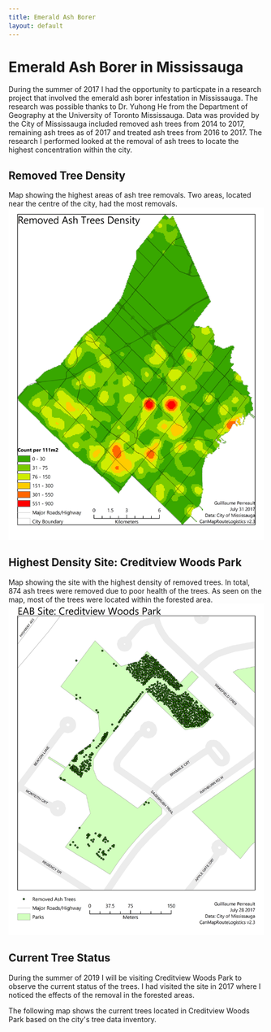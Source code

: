 ```yaml
---
title: Emerald Ash Borer
layout: default
---
```

# Emerald Ash Borer in Mississauga
During the summer of 2017 I had the opportunity to particpate in a research project that involved the emerald ash borer infestation in Mississauga. The research was possible thanks to Dr. Yuhong He from the Department of Geography at the University of Toronto Mississauga. Data was provided by the City of Mississauga included removed ash trees from 2014 to 2017, remaining ash trees as of 2017 and treated ash trees from 2016 to 2017. The research I performed looked at the removal of ash trees to locate the highest concentration within the city.

## Removed Tree Density
Map showing the highest areas of ash tree removals. Two areas, located near the centre of the city, had the most removals.
![EAB Density Map](./EABRemovalDensity_1.jpg)

## Highest Density Site: Creditview Woods Park
Map showing the site with the highest density of removed trees. In total, 874 ash trees were removed due to poor health of the trees. As seen on the map, most of the trees were located within the forested area.
![EAB Site Removal](./MissSite1_1.jpg)

## Current Tree Status
During the summer of 2019 I will be visiting Creditview Woods Park to observe the current status of the trees. I had visited the site in 2017 where I noticed the effects of the removal in the forested areas.

The following map shows the current trees located in Creditview Woods Park based on the city's tree data inventory.
<div id="mapidtreecwp" style="width: 700px; height: 600px">
      <script>
            var mymaptreecwp = L.map('mapidtreecwp').setView([43.580222, -79.661720], 16);
            L.tileLayer('https://api.tiles.mapbox.com/v4/{id}/{z}/{x}/{y}.png?access_token={accessToken}', {
                  attribution: 'City-owned Tree Inventory - MississaugaData, 03/04/2019 <br>Map data &copy; <a href="https://www.openstreetmap.org/">OpenStreetMap</a> contributors, <a href="https://creativecommons.org/licenses/by-sa/2.0/">CC-BY-SA</a>, Imagery © <a href="https://www.mapbox.com/">Mapbox</a>',
                  maxZoom: 18,
                  id: 'mapbox.streets',
                  accessToken: 'pk.eyJ1IjoiZ3BlcnJlYXVsdDkxIiwiYSI6ImNqdXJqYmxubTBpbDU0M25wdm5hMnk2dGEifQ.xS5T9S5SvQKL8wiChwUErA'
            }).addTo(mymaptreecwp);
            var geojsonMarkerCWP = {
                  radius: 3,
                  fillColor: "#259ff0",
                  color: "#000",
                  weight: 1,
                  opacity: 1,
                  fillOpacity: 0.8
            };
            function treecwstyle(feature) {
                switch (feature.properties.BOTDESC){
                  case 'ACCOLATE ELM': return {
                    radius: 3,
                    fillColor: "#a8f8a8",
                    weight: 2,
                    opacity: 0.5,
                    color: "#a8f8a8",
                    fillOpacity: 0.5
                  }
                  case 'AMERICAN ELM': return {
                    radius: 3,
                    fillColor: "#780000",
                    weight: 2,
                    opacity: 0.5,
                    color: "#780000",
                    fillOpacity: 0.5
                  }
                  case 'ASH SPP.': return {
                    radius: 3,
                    fillColor: "#fe0001",
                    weight: 2,
                    opacity: 0.5,
                    color: "#fe0001",
                    fillOpacity: 0.5
                  }
                  case 'AUSTRIAN PINE': return {
                    radius: 3,
                    fillColor: "#08f808",
                    weight: 2,
                    opacity: 0.5,
                    color: "#08f808",
                    fillOpacity: 0.5
                  }
                  case 'BASSWOOD LINDEN': return {
                    radius: 3,
                    fillColor: "#c0feff",
                    weight: 2,
                    opacity: 0.5,
                    color: "#c0feff",
                    fillOpacity: 0.5
                  }
                  case 'BUR OAK': return {
                    radius: 3,
                    fillColor: "#880888",
                    weight: 2,
                    opacity: 0.5,
                    color: "#880888",
                    fillOpacity: 0.5
                  }
                  case 'COLORADO BLUE SPRUCE': return {
                    fillColor: "#78a2ff",
                    weight: 2,
                    opacity: 0.5,
                    color: "#78a2ff",
                    fillOpacity: 0.5
                  }
                  case 'COLORADO SPRUCE': return {
                    fillColor: "#96c2ff",
                    weight: 2,
                    opacity: 0.5,
                    color: "#96c2ff",
                    fillOpacity: 0.5
                  }
                  case 'COLUMNAR NORWAY MAPLE': return {
                    fillColor: "#00a001",
                    weight: 2,
                    opacity: 0.5,
                    color: "#00a001",
                    fillOpacity: 0.5
                  }
                  case 'COMMON ZELKOVA': return {
                    fillColor: "#fee601",
                    weight: 2,
                    opacity: 0.5,
                    color: "#fee601",
                    fillOpacity: 0.5
                  }
                  case 'DEADOO': return {
                    fillColor: "#fecc01",
                    weight: 2,
                    opacity: 0.5,
                    color: "#fecc01",
                    fillOpacity: 0.5
                  }
                  case 'EASTERN WHITE CEDAR': return {
                    fillColor: "#fe9a01",
                    weight: 2,
                    opacity: 0.5,
                    color: "#fe9a01",
                    fillOpacity: 0.5
                  }
                  case 'FALSE CYPRUS': return {
                    fillColor: "#feb401",
                    weight: 2,
                    opacity: 0.5,
                    color: "#feb401",
                    fillOpacity: 0.5
                  }
                  case 'GLENLEVEN LINDEN': return {
                    fillColor: "#0c0c0d",
                    weight: 2,
                    opacity: 0.5,
                    color: "#0c0c0d",
                    fillOpacity: 0.5
                  }
                  case 'HONEY LOCUST': return {
                    fillColor: "#363636",
                    weight: 2,
                    opacity: 0.5,
                    color: "#363636",
                    fillOpacity: 0.5
                  }
                  case 'IRON WOOD': return {
                    fillColor: "#877878",
                    weight: 2,
                    opacity: 0.5,
                    color: "#877878",
                    fillOpacity: 0.5
                  }
                  case 'IVORY SILK JAPANESE LILAC': return {
                    fillColor: "#9494a1",
                    weight: 2,
                    opacity: 0.5,
                    color: "#9494a1",
                    fillOpacity: 0.5
                  }
                  case 'LITTLELEAF LINDEN': return {
                    fillColor: "#d67ad0",
                    weight: 2,
                    opacity: 0.5,
                    color: "#d67ad0",
                    fillOpacity: 0.5
                  }
                  case 'NORWAY MAPLE': return {
                    fillColor: "#705039",
                    weight: 2,
                    opacity: 0.5,
                    color: "#705039",
                    fillOpacity: 0.5
                  }
                  case 'RED MAPLE': return {
                    fillColor: "#705039",
                    weight: 2,
                    opacity: 0.5,
                    color: "#705039",
                    fillOpacity: 0.5
                  }
                  case 'RED OAK': return {
                    fillColor: "#705039",
                    weight: 2,
                    opacity: 0.5,
                    color: "#705039",
                    fillOpacity: 0.5
                  }
                  case 'SCOTCH PINE': return {
                    fillColor: "#705039",
                    weight: 2,
                    opacity: 0.5,
                    color: "#705039",
                    fillOpacity: 0.5
                  }
                  case 'SHAGBARK HICKORY': return {
                    fillColor: "#705039",
                    weight: 2,
                    opacity: 0.5,
                    color: "#705039",
                    fillOpacity: 0.5
                  }
                  case 'SILVER MAPLE': return {
                    fillColor: "#705039",
                    weight: 2,
                    opacity: 0.5,
                    color: "#705039",
                    fillOpacity: 0.5
                  }
                  case 'STUMP': return {
                    fillColor: "#705039",
                    weight: 2,
                    opacity: 0.5,
                    color: "#705039",
                    fillOpacity: 0.5
                  }
                  case 'SUGAR MAPLE': return {
                    fillColor: "#705039",
                    weight: 2,
                    opacity: 0.5,
                    color: "#705039",
                    fillOpacity: 0.5
                  }
                  case 'TREMBLING POPLAR': return {
                    fillColor: "#705039",
                    weight: 2,
                    opacity: 0.5,
                    color: "#705039",
                    fillOpacity: 0.5
                  }
                  case 'WHITE OAK': return {
                    fillColor: "#705039",
                    weight: 2,
                    opacity: 0.5,
                    color: "#705039",
                    fillOpacity: 0.5
                  }
                  case 'WHITE PINE': return {
                    fillColor: "#705039",
                    weight: 2,
                    opacity: 0.5,
                    color: "#705039",
                    fillOpacity: 0.5
                  }
                  case 'WHITE SPRUCE': return {
                    fillColor: "#705039",
                    weight: 2,
                    opacity: 0.5,
                    color: "#705039",
                    fillOpacity: 0.5
                  }
                  default: return{
                    fillColor: "#ffffff",
                    weight: 2,
                    opacity: 0.5,
                    color: "#ffffff",
                    fillOpacity: 0.5
                  }
                }
            }
            function getTreeColor(d) {
              switch(d){
                case 'ACCOLATE ELM': return  "#a8f8a8";
                case 'Accolate Elm': return  "#a8f8a8";
                case 'AMERICAN ELM': return "#780000";
                case 'American Elm': return "#780000";
                case 'ASH SPP.': return "#fe0001";
                case 'Ash SPP.': return "#fe0001";
                case 'AUSTRIAN PINE': return "#08f808";
                case 'Austrian Pine': return "#08f808";
                case 'BASSWOOD LINDEN': return "#c0feff";
                case 'Basswood Linden': return "#c0feff";
                case 'BUR OAK': return "#880888";
                case 'Bur Oak': return "#880888";
                case 'Colorado Blue Spruce': return "#78a2ff";
                case 'COLORADO BLUE SPRUCE': return "#78a2ff";
                case 'COLORADO SPRUCE': return "#96c2ff";
                case 'Colorado Spruce': return "#96c2ff";
                case 'COLUMNAR NORWAY MAPLE': return "#00a001";
                case 'COLUMNAR NORWAY MAPLE': return "#00a001";
                case 'COMMON ZELKOVA': return "#fee601";
                case 'COMMON ZELKOVA': return "#fee601";
                case 'DEADOO': return "#fecc01";
                case 'DEADOO': return "#fecc01";
                case 'EASTERN WHITE CEDAR': return "#fe9a01";
                case 'EASTERN WHITE CEDAR': return "#fe9a01";
                case 'FALSE CYPRUS': return "#feb401";
                case 'FALSE CYPRUS': return "#feb401";
                case 'GLENLEVEN LINDEN': return "#0c0c0d";
                case 'GLENLEVEN LINDEN': return "#0c0c0d";
                case 'HONEY LOCUST': return "#363636";
                case 'HONEY LOCUST': return "#363636";
                case 'IRON WOOD': return "#877878";
                case 'IRON WOOD': return "#877878";
                case 'IVORY SILK JAPANESE LILAC': return "#9494a1";
                case 'IVORY SILK JAPANESE LILAC': return "#9494a1";
                case 'LITTLELEAF LINDEN': return "#d67ad0";
                case 'LITTLELEAF LINDEN': return "#d67ad0";
                case 'NORWAY MAPLE': return "#705039";
                case 'NORWAY MAPLE': return "#705039";
                case 'RED MAPLE': return "#705039";
                case 'RED MAPLE': return "#705039";
                case 'RED OAK': return "#705039";
                case 'RED OAK': return "#705039";
                case 'SCOTCH PINE': return "#705039";
                case 'SCOTCH PINE': return "#705039";
                case 'SHAGBARK HICKORY': return "#705039";
                case 'SHAGBARK HICKORY': return "#705039";
                case 'SILVER MAPLE': return "#705039";
                case 'SILVER MAPLE': return "#705039";
                case 'STUMP': return "#705039";
                case 'STUMP': return "#705039";
                case 'SUGAR MAPLE': return "#705039";
                case 'SUGAR MAPLE': return "#705039";
                case 'TREMBLING POPLAR': return "#705039";
                case 'TREMBLING POPLAR': return "#705039";
                case 'WHITE OAK': return "#705039";
                case 'WHITE OAK': return "#705039";
                case 'WHITE PINE': return "#705039";
                case 'WHITE PINE': return "#705039";
                case 'WHITE SPRUCE': return "#705039";
                case 'WHITE SPRUCE': return "#705039";
                default: return '#ffffff'
              }

            }
            function forEachFeature(feature, layer) {
                var popupContent =  feature.properties.BOTDESC;
                layer.bindPopup(popupContent);
                //layer.bindTooltip(popupContent);
            }
            $.getJSON("geo_layers/Tree_3857_creditviewwoods.geojson",function(data){
                  L.geoJson(data, {
                        pointToLayer: function (feature, latlng) {
                        return L.circleMarker(latlng, {fillColor: getTreeColor(feature.properties.BOTDESC),
                                                      radius: 3,
                                                      weight: 2,
                                                      opacity: 0.5,
                                                      color: "#000000",
                                                      fillOpacity: 0.5}
                                              );
                        },

                        onEachFeature: forEachFeature
                  }).addTo(mymaptreecwp);
            });
            var legend = L.control({position: 'bottomleft'});
            legend.onAdd = function (map) {
                  var div = L.DomUtil.create('div', 'info legend'),
                  labels = ['<strong>Trees</strong>'],
                  categories = ['ACCOLATE ELM','AMERICAN ELM','ASH SPP.','AUSTRIAN PINE','BASSWOOD LINDEN','BUR OAK','COLORADO BLUE SPRUCE','COLORADO SPRUCE','COLUMNAR NORWAY MAPLE','COMMON ZELKOVA','DEADOO','EASTERN WHITE CEDAR','FALSE CYPRUS','GLENLEVEN LINDEN','HONEY LOCUST','IRON WOOD','IVORY SILK JAPANESE LILAC','LITTLELEAF LINDEN','NORWAY MAPLE','RED MAPLE','RED OAK','SCOTCH PINE','SHAGBARK HICKORY','SILVER MAPLE','STUMP','SUGAR MAPLE','TREMBLING POPLAR','WHITE OAK','WHITE PINE','WHITE SPRUCE'];
                  categoriesL = ['Accolate Elm','AMERICAN ELM','ASH SPP.','AUSTRIAN PINE','BASSWOOD LINDEN','BUR OAK','COLORADO BLUE SPRUCE','COLORADO SPRUCE','COLUMNAR NORWAY MAPLE','COMMON ZELKOVA','DEADOO','EASTERN WHITE CEDAR','FALSE CYPRUS','GLENLEVEN LINDEN','HONEY LOCUST','IRON WOOD','IVORY SILK JAPANESE LILAC','LITTLELEAF LINDEN','NORWAY MAPLE','RED MAPLE','RED OAK','SCOTCH PINE','SHAGBARK HICKORY','SILVER MAPLE','STUMP','SUGAR MAPLE','TREMBLING POPLAR','WHITE OAK','WHITE PINE','WHITE SPRUCE'];
                  for (var i = 0; i < categoriesL.length; i++) {
                    div.innerHTML += labels.push(
                      '<i class="circle" style="background:' + getTreeColor(categoriesL[i]) + '"></i> ' +
                      (categoriesL[i] ? categoriesL[i] + '<br>' : '+')
                    );
                  }

                  div.innerHTML = labels.join('<br>');
                  return div;
             };
             legend.addTo(mymaptreecwp);
     </script>
</div>

